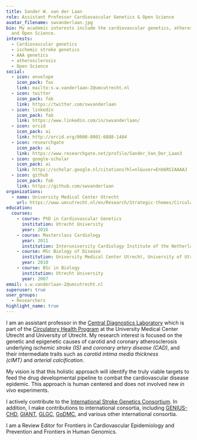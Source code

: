 ```yaml
---
title: Sander W. van der Laan
role: Assistant Professor Cardiovascular Genetics & Open Science
avatar_filename: swvanderlaan.jpg
bio: My academic interests include the cardiovascular genetics, atherosclerosis,
  and Open Science.
interests:
  - Cardiovascular genetics
  - ischemic stroke genetics
  - AAA genetics
  - atherosclerosis
  - Open Science
social:
  - icon: envelope
    icon_pack: fas
    link: mailto:s.w.vanderlaan-2@umcutrecht.nl
  - icon: twitter
    icon_pack: fab
    link: https://twitter.com/swvanderlaan
  - icon: linkedin
    icon_pack: fab
    link: https://www.linkedin.com/in/swvanderlaan/
  - icon: orcid
    icon_pack: ai
    link: http://orcid.org/0000-0001-6888-1404
  - icon: researchgate
    icon_pack: ai
    link: https://www.researchgate.net/profile/Sander_Van_Der_Laan3
  - icon: google-scholar
    icon_pack: ai
    link: https://scholar.google.nl/citations?hl=nl&user=Enb6RSIAAAAJ
  - icon: github
    icon_pack: fab
    link: https://github.com/swvanderlaan
organizations:
  - name: University Medical Center Utrecht
    url: https://www.umcutrecht.nl/en/Research/Strategic-themes/Circulatory-Health
education:
  courses:
    - course: PhD in Cardiovascular Genetics
      institution: Utrecht University
      year: 2016
    - course: Masterclass Cardiology
      year: 2011
      institution: Interuniversity Cardiology Institute of the Netherlands (ICIN)
    - course: MSc Biology of Disease
      institution: University Medical Center Utrecht, University of Utrecht
      year: 2010
    - course: BSc in Biology
      institution: Utrecht University
      year: 2007
email: s.w.vanderlaan-2@umcutrecht.nl
superuser: true
user_groups:
  - Researchers
highlight_name: true
---
```

I am an assistant professor in the [Central Diagnostics Laboratory](https://www.umcutrecht.nl/en/Subsites/UMC-Utrecht-Lab/About-us/Laboratory-of-Clinical-Chemistry-Haematology) which is part of the [Circulatory Health Program](https://www.umcutrecht.nl/en/Research/Strategic-themes/Circulatory-Health) at the University Medical Center Utrecht and University of Utrecht. My research interest is focused on the genetic and epigenetic causes of carotid and coronary atherosclerosis underlying *ischemic stroke (IS)* and *coronary artery disease (CAD)*, and their intermediate traits such as *carotid intima media thickness (cIMT)* and *arterial calcification*. 

My vision is that this holistic approach will identify the truly viable targets to feed the drug developmental pipeline to combat the cardiovascular disease epidemic. This approach is human centered and does not involved new *in vivo* experiments.

I actively contribute to the [International Stroke Genetics Consortium](http://www.strokegenetics.org/). In addition, I make contributions to international consortia, including [GENIUS-CHD](http://www.genius-chd.com/), [GIANT](http://portals.broadinstitute.org/collaboration/giant/index.php/GIANT_consortium), [GLGC](http://lipidgenetics.org/), [GoDMC](http://www.godmc.org.uk/), and various other international consortia.

I am a Review Editor for Frontiers in Cardiovascular Epidemiology and Prevention and Frontiers in Human Genomics.
